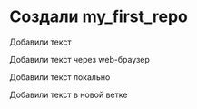 # Создали my_first_repo

Добавили текст

Добавили текст через web-браузер

Добавили текст локально

Добавили текст в новой ветке